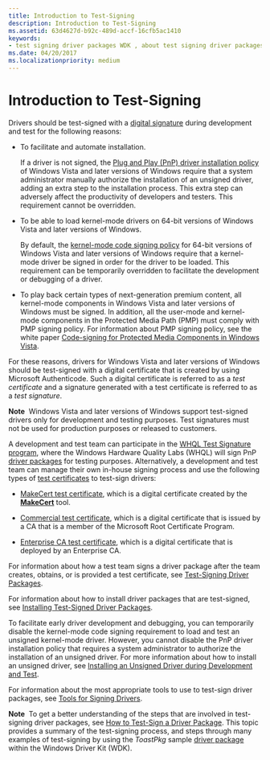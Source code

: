 ```yaml
---
title: Introduction to Test-Signing
description: Introduction to Test-Signing
ms.assetid: 63d4627d-b92c-489d-accf-16cfb5ac1410
keywords:
- test signing driver packages WDK , about test signing driver packages
ms.date: 04/20/2017
ms.localizationpriority: medium
---
```


# Introduction to Test-Signing


Drivers should be test-signed with a [digital signature](digital-signatures.md) during development and test for the following reasons:

-   To facilitate and automate installation.

    If a driver is not signed, the [Plug and Play (PnP) driver installation policy](digital-signatures-and-pnp-device-installation--windows-vista-and-late.md) of Windows Vista and later versions of Windows require that a system administrator manually authorize the installation of an unsigned driver, adding an extra step to the installation process. This extra step can adversely affect the productivity of developers and testers. This requirement cannot be overridden.

-   To be able to load kernel-mode drivers on 64-bit versions of Windows Vista and later versions of Windows.

    By default, the [kernel-mode code signing policy](kernel-mode-code-signing-policy--windows-vista-and-later-.md) for 64-bit versions of Windows Vista and later versions of Windows require that a kernel-mode driver be signed in order for the driver to be loaded. This requirement can be temporarily overridden to facilitate the development or debugging of a driver.

-   To play back certain types of next-generation premium content, all kernel-mode components in Windows Vista and later versions of Windows must be signed. In addition, all the user-mode and kernel-mode components in the Protected Media Path (PMP) must comply with PMP signing policy. For information about PMP signing policy, see the white paper [Code-signing for Protected Media Components in Windows Vista](https://go.microsoft.com/fwlink/p/?linkid=69258).

For these reasons, drivers for Windows Vista and later versions of Windows should be test-signed with a digital certificate that is created by using Microsoft Authenticode. Such a digital certificate is referred to as a *test certificate* and a signature generated with a test certificate is referred to as a *test signature*.

**Note**  Windows Vista and later versions of Windows support test-signed drivers only for development and testing purposes. Test signatures must not be used for production purposes or released to customers.

 

A development and test team can participate in the [WHQL Test Signature program](whql-test-signature-program.md), where the Windows Hardware Quality Labs (WHQL) will sign PnP [driver packages](driver-packages.md) for testing purposes. Alternatively, a development and test team can manage their own in-house signing process and use the following types of [test certificates](test-certificates.md) to test-sign drivers:

-   [MakeCert test certificate](makecert-test-certificate.md), which is a digital certificate created by the [**MakeCert**](https://docs.microsoft.com/windows-hardware/drivers/devtest/makecert) tool.

-   [Commercial test certificate](commercial-test-certificate.md), which is a digital certificate that is issued by a CA that is a member of the Microsoft Root Certificate Program.

-   [Enterprise CA test certificate](enterprise-ca-test-certificate.md), which is a digital certificate that is deployed by an Enterprise CA.

For information about how a test team signs a driver package after the team creates, obtains, or is provided a test certificate, see [Test-Signing Driver Packages](test-signing-driver-packages.md).

For information about how to install driver packages that are test-signed, see [Installing Test-Signed Driver Packages](installing-test-signed-driver-packages.md).

To facilitate early driver development and debugging, you can temporarily disable the kernel-mode code signing requirement to load and test an unsigned kernel-mode driver. However, you cannot disable the PnP driver installation policy that requires a system administrator to authorize the installation of an unsigned driver. For more information about how to install an unsigned driver, see [Installing an Unsigned Driver during Development and Test](installing-an-unsigned-driver-during-development-and-test.md).

For information about the most appropriate tools to use to test-sign driver packages, see [Tools for Signing Drivers](https://docs.microsoft.com/windows-hardware/drivers/devtest/tools-for-signing-drivers).

**Note**  To get a better understanding of the steps that are involved in test-signing driver packages, see [How to Test-Sign a Driver Package](how-to-test-sign-a-driver-package.md). This topic provides a summary of the test-signing process, and steps through many examples of test-signing by using the *ToastPkg* sample [driver package](driver-packages.md) within the Windows Driver Kit (WDK).

 

 

 





